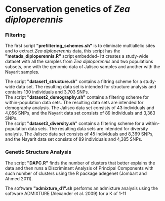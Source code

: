 # Conservation genetics of <em>Zea diploperennis</em>

### Filtering
The first script <strong>"prefiltering_schemes.sh"</strong> is to eliminate multiallelic sites and to extract <em>Zea diploperennis</em> data, this script has the <strong>"metada_diploperennis.R"</strong> script embedded- Itt creates a study-wide dataset with all the samples from <em>Zea diploperennis</em> and two populations subsets, one with the genomic data of Jalisco samples and another with the Nayarit samples.

<p>The script <strong>"dataset1_structure.sh"</strong> contains a filtring scheme for a study-wide data set. The resulting data set is intended for structure analysis and contains 130 individuals and 3,703 SNPs.<br>
The script <strong>"dataset2_demography.sh"</strong> contains a filtering scheme for within-population data sets. The resulting data sets are intended for demography analysis. The Jalisco data set consists of 43 individuals and 4,056 SNPs, and the Nayarit data set consists of 89 individuals and 3,363 SNPs.<br>
The script <strong>"dataset3_diversity.sh"</strong> contains a filtering scheme for a within-population data sets. The resulting data sets are intended for diversity analysis. The Jalisco data set consists of 45 individuals and 8,369 SNPs, and the Nayarit data set consists of 89 individuals and 4,385 SNPs.</p>

### Genetic Structure Analysis
<p>The script <strong>"DAPC.R"</strong> finds the number of clusters that better explains the data and then runs a Discriminant Analysis of Principal Components with such number of clusters using the R package adegenet (Jombart and Ahmed 2011).</p>

<p>The software <strong>"admixture_d1".sh</strong> performs an admixture analysis using the software ADMIXTURE (Alexander et al. 2009) for a K of 1-11 </p>
